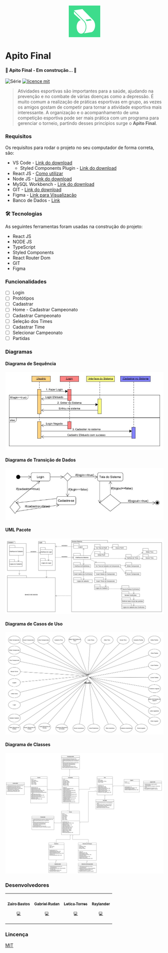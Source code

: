 <p align="center">
<img src=".github/Logotype.jpg" alt="LOGO" width="100"/>
</p>

# Apito Final

#### 🚧  Apito Final - Em construção...  🚧

![Série](https://img.shields.io/badge/ApitoFinal-ProjetoIntegrador-blue)
[![licence mit](https://img.shields.io/badge/licence-MIT-orange.svg)]()

> Atividades esportivas são importantes para a saúde, ajudando na prevenção e no combate de várias doenças como a depressão. É muito comum a realização de práticas esportivas em grupo, as vezes os amigos gostam de competir para tornar a atividade esportiva mais interessante. A organização e o acompanhamento de uma competição esportiva pode ser mais prática com um programa para gerenciar o torneio, partindo desses principios surge o **Apito Final**.

### Requisitos
Os requisítos para rodar o projeto no seu computador de forma correta, são:
- VS Code - [Link do download](https://code.visualstudio.com/#alt-downloads)
  - Styled Components Plugin - [Link do download](https://marketplace.visualstudio.com/items?itemName=styled-components.vscode-styled-components)
- React JS - [Como utilizar](https://create-react-app.dev/docs/adding-typescript/)
- Node JS - [Link do download](https://nodejs.org/en/download/)
- MySQL Workbench - [Link do download](https://dev.mysql.com/downloads/workbench/)
- GIT - [Link do download](https://git-scm.com/downloads)
- Figma - [Link para Visualização](https://www.figma.com/file/cU85A0PsPe4UMPK4VAe5Bj/Apito-Final---Vers%C3%A3o-WEB-(Copy)?node-id=32%3A9)
- Banco de Dados - [Link](https://drive.google.com/drive/u/0/folders/1umx6lOUSFbz543qr8jgCKt5qRFCWtKKd)
  

### 🛠 Tecnologias

As seguintes ferramentas foram usadas na construção do projeto:
- React JS
- NODE JS
- TypeScript
- Styled Components
- React Router Dom
- GIT
- Figma
### Funcionalidades

- [ ] Login
- [ ] Protótipos 
- [ ] Cadastrar
- [ ] Home - Cadastrar Campeonato
- [ ] Cadastrar Campeonato
- [ ] Seleção dos Times
- [ ] Cadastrar Time
- [ ] Selecionar Campeonato
- [ ] Partidas

### Diagramas
#### Diagrama de Sequência
![sequencia](.github/sequencia.jpg)

#### Diagrama de Transição de Dados
![transição de dados](.github/trasi%C3%A7%C3%A3o%20de%20estados.jpg)

#### UML Pacote
![UML Pacote](.github/UML%20PACOTE.jpg)

#### Diagrama de Casos de Uso
![Diagrama de Casos de Uso](.github/ApitoFinal%20-%20Diagrama%20de%20Caso%20de%20Uso.drawio%20(2)_page-0001.jpg)

#### Diagrama de Classes
![Diagrama de Classes](.github.com/../.github/Diagrama%20de%20Classes%20-%20ApitoFinal.drawio_page-0001.jpg)

### Desenvolvedores
<table>
<tr>
    <td align="center"><a href="https://github.com/zairobastos"><img src="https://avatars.githubusercontent.com/u/49825773?v=4" width="100px;" alt=""/><br /><sub><b>Zairo Bastos</b></sub></a><br /><p title="Front-End">💻</p></td>
    <td align="center"><a href="https://github.com/gabrielrudan"><img src="https://avatars.githubusercontent.com/u/84931636?v=4" width="100px;" alt=""/><br /><sub><b>Gabriel Rudan</b></sub></a><br /><p title="Front-End">💻</p></td>
    <td align="center"><a href="https://github.com/leh-torres"><img src="https://avatars.githubusercontent.com/u/78484018?v=4" width="100px;" alt=""/><br /><sub><b>Letica Torres</b></sub></a><br /><p title="Back-End">💻</p></td>
    <td align="center"><a href="https://github.com/Raylander524"><img src="https://avatars.githubusercontent.com/u/84639724?v=4" width="100px;" alt=""/><br /><sub><b>Raylander</b></sub></a><br /><p title="Back-End">💻</p></td>
  </tr>
</table>

### Lincença
[MIT](https://github.com/leh-torres/ApitoFinal2/blob/main/LICENSE)
